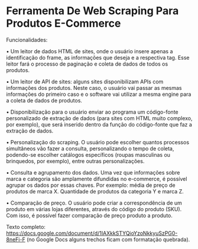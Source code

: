 # Ferramenta De Web Scraping Para Produtos E-Commerce


Funcionalidades:

•	Um leitor de dados HTML de sites, onde o usuário insere apenas a identificação do frame, as informações que deseja e a respectiva tag. Esse leitor fará o processo de paginação e coleta de dados de todos os produtos.

•	Um leitor de API de sites: alguns sites disponibilizam APIs com informações dos produtos. Neste caso, o usuário vai passar as mesmas informações do primeiro caso e o software vai utilizar a mesma engine para a coleta de dados de produtos.

•	Disponibilização para o usuário enviar ao programa um código-fonte personalizado de extração de dados (para sites com HTML muito complexo, por exemplo), que será inserido dentro da função do código-fonte que faz a extração de dados. 

•	Personalização do scraping. O usuário pode escolher quantos processos simultâneos vão fazer a consulta, personalizando o tempo de coleta, podendo-se escolher catálogos específicos (roupas masculinas ou brinquedos, por exemplo), entre outras personalizações.

•	Consulta e agrupamento dos dados. Uma vez que informações sobre marca e categoria são amplamente difundidas no e-commerce, é possível agrupar os dados por essas chaves. Por exemplo: média de preço de produtos de marca X. Quantidade de produtos da categoria Y e marca Z.

•	Comparação de preço. O usuário pode criar a correspondência de um produto em várias lojas diferentes, através do código do produto (SKU). Com isso, é possível fazer comparação de preço produto a produto. 

Texto completo: https://docs.google.com/document/d/1IAXkkSTYQioYzoNkkyuSzPG0-8neFi-F (no Google Docs alguns trechos ficam com formatação quebrada).
